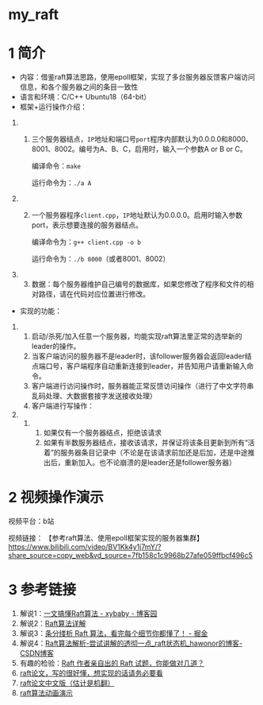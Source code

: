 # my_raft

# 1 简介

* 内容：借鉴raft算法思路，使用epoll框架，实现了多台服务器反馈客户端访问信息，和各个服务器之间的条目一致性
* 语言和环境：C/C++   Ubuntu18（64-bit）
* 框架+运行操作介绍：

1. 1. 三个服务器结点，`IP`地址和端口号`port`程序内部默认为0.0.0.0和8000、8001、8002。编号为A、B、C，启用时，输入一个参数A or B or C。

      编译命令：`make`

      运行命令为：`./a A`

1. 2. 一个服务器程序`client.cpp`，`IP`地址默认为0.0.0.0。启用时输入参数port，表示想要连接的服务器结点。

      编译命令为：`g++ client.cpp -o b`

      运行命令为：`./b 8000`（或者8001、8002）

1. 3. 数据：每个服务器维护自己编号的数据库，如果您修改了程序和文件的相对路径，请在代码对应位置进行修改。

* 实现的功能：

1. 1. 启动/杀死/加入任意一个服务器，均能实现raft算法里正常的选举新的leader的操作。
   2. 当客户端访问的服务器不是leader时，该follower服务器会返回leader结点端口号，客户端程序自动重新连接到leader，并告知用户请重新输入命令。
   3. 客户端进行访问操作时，服务器能正常反馈访问操作（进行了中文字符串乱码处理、大数据套接字发送接收处理）
   4. 客户端进行写操作：

1. 1. 1. 如果仅有一个服务器结点，拒绝该请求
      2. 如果有半数服务器结点，接收该请求，并保证将该条目更新到所有“活着”的服务器条目记录中（不论是在该请求前加还是后加，还是中途推出后，重新加入。也不论崩溃的是leader还是follower服务器）



# 2 视频操作演示
视频平台：b站

视频链接：
【参考raft算法、使用epoll框架实现的服务器集群】 https://www.bilibili.com/video/BV1Kk4y1j7mY/?share_source=copy_web&vd_source=7fb158c1c9968b27afe059ffbcf496c5

# 3 参考链接

1. 解说1：[一文搞懂Raft算法 - xybaby - 博客园](https://www.cnblogs.com/xybaby/p/10124083.html)
2. 解说2：[Raft算法详解](https://zhuanlan.zhihu.com/p/32052223)
3. 解说3：[条分缕析 Raft 算法，看完每个细节你都懂了！ - 掘金](https://juejin.cn/post/6924468915724615688)
4. 解说4：[Raft算法解析-尝试讲解的透彻一点_raft状态机_hawonor的博客-CSDN博客](https://blog.csdn.net/weixin_44039270/article/details/106953316)
5. 有趣的检验：[Raft 作者亲自出的 Raft 试题，你能做对几道？](https://mp.weixin.qq.com/s?__biz=MzIwODA2NjIxOA==&mid=2247483932&idx=1&sn=895af82bf5939d9be5e862f73f74acbd&chksm=970981d9a07e08cf4c4121543aa6e2420a6a7c7c40f116bf89b534b6f2a54a46b2402522e2a5&scene=21#wechat_redirect)
6. [raft论文，写的很好懂，想实现的话请务必要看](https://web.stanford.edu/~ouster/cgi-bin/papers/raft-atc14)
7. [raft论文中文版（估计是机翻）](https://object.redisant.com/doc/raft中译版-2023年4月23日.pdf)
8. [raft算法动画演示](http://thesecretlivesofdata.com/raft/)
